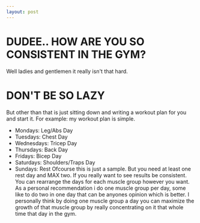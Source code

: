```yaml
---
layout: post
---
```


# DUDEE.. HOW ARE YOU SO CONSISTENT IN THE GYM?
Well ladies and gentlemen it really isn't that hard. 
# DON'T BE SO LAZY
But other than that is just sitting down and writing a workout plan for you and start it.
For example: my workout plan is simple.
* Mondays: Leg/Abs Day
* Tuesdays: Chest Day
* Wednesdays: Tricep Day
* Thursdays: Back Day
* Fridays: Bicep Day
* Saturdays: Shoulders/Traps Day
* Sundays: Rest
Ofcourse this is just a sample. But you need at least one rest day and MAX two. If you really want to see results be consistent.
You can rearrange the days for each muscle group however you want. As a personal recommendation i do one muscle group per day, some like to do two in one day that can be anyones opinion which is better. I personally think by doing one muscle group a day you can maximize the growth of that muscle group by really concentrating on it that whole time that day in the gym.
